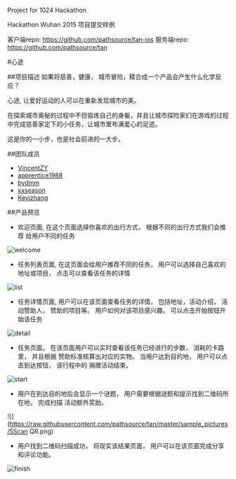 Project for 1024 Hackathon

Hackathon Wuhan 2015 项目提交样例

客户端repo: https://github.com/pathsource/tan-ios
服务端repo: https://github.com/pathsource/tan

#心途

##项目描述
如果将慈善，健康， 城市冒险，糅合成一个产品会产生什么化学反应？

心途, 让爱好运动的人可以在重新发现城市的美。

在探索城市奥秘的过程中不但锻炼自己的身躯，并且让城市探险家们在游戏的过程中完成慈善家定下的小任务，让城市里布满爱心的足迹。

这是你的一小步，也是社会前进的一大步。

##团队成员
* [VincentZY](https://github.com/VincentZY)
* [apprentice1988](https://github.com/apprentice1988)
* [bydmm](https://github.com/bydmm)
* [xxseason](https://github.com/xxseason)
* [Keyizhang](https://github.com/Keyizhang)

##产品预览

- 欢迎页面, 在这个页面选择你喜欢的出行方式， 根据不同的出行方式我们会推荐
给用户不同的任务

![welcome](https://raw.githubusercontent.com/pathsource/tan/master/sample_pictures/1welcome.png)

- 任务列表页面, 在这页面会给用户推荐不同的任务， 用户可以选择自己喜欢的地址或项目，
点击可以查看该任务的详情

![list](https://raw.githubusercontent.com/pathsource/tan/master/sample_pictures/2List.png)

- 任务详情页面, 用户可以在该页面查看任务的详情， 包括地址，活动介绍， 活动赞助人， 赞助的项目等。
  用户如何对该项目感兴趣， 可以点击开始按钮开始该任务

![detail](https://raw.githubusercontent.com/pathsource/tan/master/sample_pictures/3Details.png)

- 任务页面， 在该页面用户可以实时查看该任务已经进行的步数， 消耗的卡路里， 并且根据
  赞助标准核算出对应的实物。 当用户达到目的地， 用户可以点击到达按钮， 该行程中的
  捐赠活动结束。

![start](https://raw.githubusercontent.com/pathsource/tan/master/sample_pictures/4Start.png)

- 用户在到达目的地后会显示一个谜题， 用户需要根据谜题和提示找到二维码所在地， 完成扫描
  活动额外奖励。

![](https://raw.githubusercontent.com/pathsource/tan/master/sample_pictures/5Scan QR.png)

- 用户找到二维码扫描成功， 将现实该结果页面， 用户可以在该页面完成分享和评论功能。

![finish](https://raw.githubusercontent.com/pathsource/tan/master/sample_pictures/6Finish.png)
